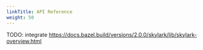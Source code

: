 ```yaml
---
linkTitle: API Reference
weight: 50
---
```


TODO: integrate https://docs.bazel.build/versions/2.0.0/skylark/lib/skylark-overview.html
